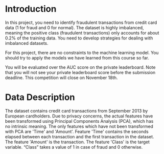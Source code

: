 # Introduction

In this project, you need to identify fraudulent transactions from credit card data (1 for fraud and 0 for normal). The dataset is highly imbalanced, meaning the positive class (fraudulent transactions) only accounts for about 0.2% of the training data. You need to develop strategies for dealing with imbalanced datasets.

For this project, there are no constraints to the machine learning model. You should try to apply the models we have learned from this course so far.

You will be evaluated over the AUC score on the private leaderboard. Note that you will not see your private leaderboard score before the submission deadline. This competition will close on November 18th.

# Data Description

The dataset contains credit card transactions from September 2013 by European cardholders. Due to privacy concerns, the actual features have been transformed using Principal Components Analysis (PCA), which has no intrinsic meaning. The only features which have not been transformed with PCA are 'Time' and 'Amount'. Feature 'Time' contains the seconds elapsed between each transaction and the first transaction in the dataset. The feature 'Amount' is the transaction. The feature 'Class' is the target variable. “Class” takes a value of 1 in case of fraud and 0 otherwise.
